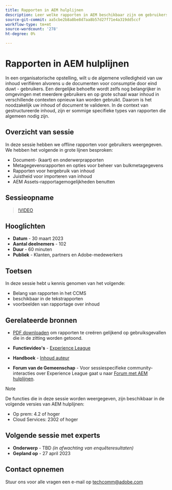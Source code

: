 ```yaml
---
title: Rapporten in AEM hulplijnen
description: Leer welke rapporten in AEM beschikbaar zijn om gebruikers te helpen de kwaliteit van de inhoud te verbeteren.
source-git-commit: aa5cbe2b8a8be8d7aa8b57d27f71e4a319dd5ccf
workflow-type: tm+mt
source-wordcount: '278'
ht-degree: 0%

---
```


# Rapporten in AEM hulplijnen

In een organisatorische opstelling, wilt u de algemene volledigheid van uw inhoud verifiëren alvorens u de documenten voor consumptie door eind duwt - gebruikers. Een dergelijke behoefte wordt zelfs nog belangrijker in omgevingen met meerdere gebruikers en op grote schaal waar inhoud in verschillende contexten opnieuw kan worden gebruikt. Daarom is het noodzakelijk uw inhoud of document te valideren. In de context van gestructureerde inhoud, zijn er sommige specifieke types van rapporten die algemeen nodig zijn.


## Overzicht van sessie

In deze sessie hebben we offline rapporten voor gebruikers weergegeven. We hebben het volgende in grote lijnen besproken:
- Document- (kaart) en onderwerprapporten
- Metagegevensrapporten en opties voor beheer van bulkmetagegevens
- Rapporten voor hergebruik van inhoud
- Juistheid voor importeren van inhoud
- AEM Assets-rapportagemogelijkheden benutten


## Sessieopname

>[!VIDEO](https://video.tv.adobe.com/v/3417529/guides--reporting-reporting?quality=12&learn=on)


## Hooglichten

- **Datum** - 30 maart 2023
- **Aantal deelnemers** - 102
- **Duur** - 60 minuten
- **Publiek** - Klanten, partners en Adobe-medewerkers


## Toetsen

In deze sessie hebt u kennis genomen van het volgende:
- Belang van rapporten in het CCMS
- beschikbaar in de tekstrapporten
- voorbeelden van rapportage over inhoud


## Gerelateerde bronnen

- [PDF downloaden](./assets/aem-guides-expert-session-reports-documentation.pdf) om rapporten te creëren gelijkend op gebruiksgevallen die in de zitting worden getoond.

- **Functievideo&#39;s** -  [Experience League](https://experienceleague.adobe.com/docs/experience-manager-guides-learn/videos/output-generation/working-with-reports.html?lang=en)

- **Handboek** - [Inhoud auteur](https://help.adobe.com/en_US/xml-documentation-for-adobe-experience-manager/index.html#t=DXML-master-map%2Freports-intro.html)

- **Forum van de Gemeenschap** - Voor sessiespecifieke community-interacties over Experience League gaat u naar  [Forum met AEM hulplijnen](https://experienceleaguecommunities.adobe.com/t5/experience-manager-guides/bd-p/xml-documentation-discussions).

>[!NOTE]
>
> De functies die in deze sessie worden weergegeven, zijn beschikbaar in de volgende versies van AEM hulplijnen:
> - Op prem: 4.2 of hoger
> - Cloud Services: 2302 of hoger



## Volgende sessie met experts

- **Onderwerp** - TBD *(in afwachting van enquêteresultaten)*
- **Gepland op** - 27 april 2023


## Contact opnemen

Stuur ons voor alle vragen een e-mail op <techcomm@adobe.com>
